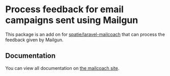 # Process feedback for email campaigns sent using Mailgun

This package is an add on for [spatie/laravel-mailcoach](https://github.com/spatie/laravel-mailcoach) that can process the feedback given by Mailgun.

## Documentation

You can view all documentation on [the mailcoach site](https://mailcoach.app).
